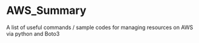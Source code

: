 # AWS_Summary
A list of useful commands / sample codes for managing resources on AWS via python and Boto3
